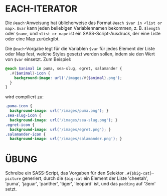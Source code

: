 # EACH-ITERATOR

Die `@each`-Anweisung hat üblicherweise das Format `@each $var in <list or map>`. `$var` kann jeden beliebigen Variablennamen bekommen, z. B. `$length` oder `$name`, und `<list or map>` ist ein SASS-Script-Ausdruck, der eine Liste oder eine Map zurückgibt.

Die `@each`-Vorgabe legt für die Variablen `$var` für jedes Element der Liste oder Map fest, welche Styles gesetzt werden sollen, indem sie den Wert von `$var` einsetzt. Zum Beispiel:

```scss
@each $animal in puma, sea-slug, egret, salamander {
  .#{$animal}-icon {
    background-image: url('/images/#{$animal}.png');
  }
}
```

wird compiliert zu:

```css
.puma-icon {
  background-image: url('/images/puma.png'); }
.sea-slug-icon {
  background-image: url('/images/sea-slug.png'); }
.egret-icon {
  background-image: url('/images/egret.png'); }
.salamander-icon {
  background-image: url('/images/salamander.png'); }
```

# ÜBUNG

Schreibe ein SASS-Script, das Vorgaben für den Selektor `.#{$big-cat}-picture` generiert, durch die `$big-cat` ein Element der Liste 'cheetah', 'puma', 'jaguar', 'panther', 'tiger', 'leopard' ist, und das `padding` auf '3em' setzt.
